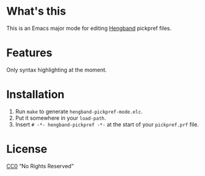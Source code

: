 # What's this

This is an Emacs major mode for editing
[Hengband](https://hengband.github.io/index.html) pickpref files.

# Features

Only syntax highlighting at the moment.

# Installation

1. Run `make` to generate `hengband-pickpref-mode.elc`.
2. Put it somewhere in your `load-path`.
3. Insert `# -*- hengband-pickpref -*-` at the start of your
   `pickpref.prf` file.

# License

[CC0](https://creativecommons.org/share-your-work/public-domain/cc0/)
“No Rights Reserved”

